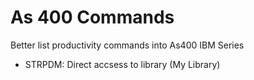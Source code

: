# As 400 Commands
Better list productivity commands into As400 IBM Series


* STRPDM: Direct accsess to library (My Library)
